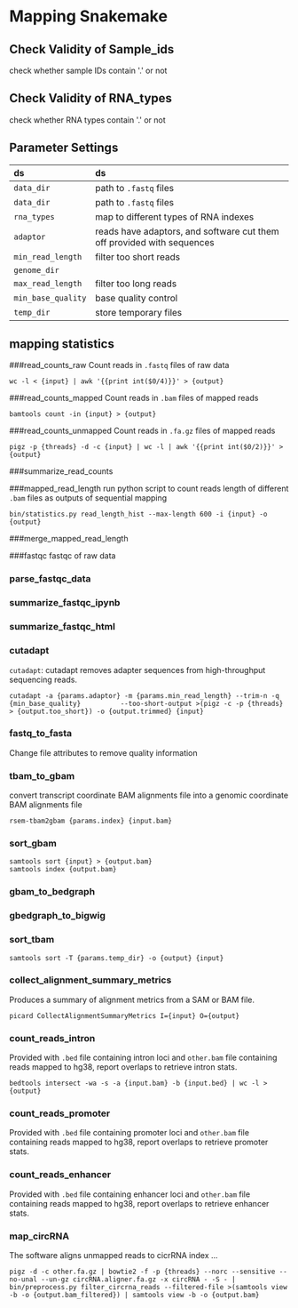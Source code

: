 # Mapping Snakemake
## Check Validity of Sample_ids
check whether sample IDs contain '.' or not
## Check Validity of RNA_types
check whether RNA types contain '.' or not
## Parameter Settings
| ds| ds |
| :--- | :--- |
|`data_dir`|path to `.fastq` files|
|`data_dir`|path to `.fastq` files|
|`rna_types`|map to different types of RNA indexes|
|`adaptor`|reads have adaptors, and software cut them off provided with sequences |
|`min_read_length`| filter too short reads |
|`genome_dir`|  |
|`max_read_length`| filter too long reads |
|`min_base_quality`| base quality control |
|`temp_dir`| store temporary files |

## mapping statistics
###read\_counts_raw
Count reads in `.fastq` files of raw data

```
wc -l < {input} | awk '{{print int($0/4)}}' > {output}
```
###read\_counts_mapped
Count reads in `.bam` files of mapped reads

```
bamtools count -in {input} > {output}
```
###read\_counts_unmapped
Count reads in `.fa.gz` files of mapped reads

```
pigz -p {threads} -d -c {input} | wc -l | awk '{{print int($0/2)}}' > {output}
```
###summarize\_read_counts

###mapped\_read_length
run python script to count reads length of different `.bam` files as outputs of sequential mapping

```
bin/statistics.py read_length_hist --max-length 600 -i {input} -o {output}
```
###merge\_mapped\_read_length


###fastqc
fastqc of raw data

### parse\_fastqc_data
### summarize\_fastqc_ipynb
### summarize\_fastqc_html

### cutadapt
`cutadapt`: cutadapt removes adapter sequences from high-throughput sequencing reads.
```
cutadapt -a {params.adaptor} -m {params.min_read_length} --trim-n -q {min_base_quality}          --too-short-output >(pigz -c -p {threads} > {output.too_short}) -o {output.trimmed} {input}
```
### fastq\_to_fasta
Change file attributes to remove quality information

### tbam\_to_gbam
convert transcript coordinate BAM alignments file into a genomic coordinate BAM alignments file

```
rsem-tbam2gbam {params.index} {input.bam} 
```

### sort_gbam
```
samtools sort {input} > {output.bam}
samtools index {output.bam}
```
### gbam\_to_bedgraph

### gbedgraph\_to_bigwig

### sort_tbam
```
samtools sort -T {params.temp_dir} -o {output} {input}
```

### collect\_alignment\_summary_metrics
Produces a summary of alignment metrics from a SAM or BAM file.

```
picard CollectAlignmentSummaryMetrics I={input} O={output}
```
### count\_reads_intron
Provided with `.bed` file containing intron loci and `other.bam` file containing reads mapped to hg38, report overlaps to retrieve intron stats.

```
bedtools intersect -wa -s -a {input.bam} -b {input.bed} | wc -l > {output}
```

### count\_reads_promoter
Provided with `.bed` file containing promoter loci and `other.bam` file containing reads mapped to hg38, report overlaps to retrieve promoter stats.

### count\_reads_enhancer
Provided with `.bed` file containing enhancer loci and `other.bam` file containing reads mapped to hg38, report overlaps to retrieve enhancer stats.

### map_circRNA
The software aligns unmapped reads to cicrRNA index
...
```
pigz -d -c other.fa.gz | bowtie2 -f -p {threads} --norc --sensitive --no-unal --un-gz circRNA.aligner.fa.gz -x circRNA - -S - | bin/preprocess.py filter_circrna_reads --filtered-file >(samtools view -b -o {output.bam_filtered}) | samtools view -b -o {output.bam}
```